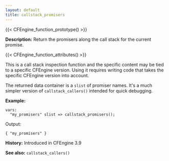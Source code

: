 ```yaml
---
layout: default
title: callstack_promisers
---
```


{{< CFEngine_function_prototype() >}}

**Description:** Return the promisers along the call stack for the current promise.

{{< CFEngine_function_attributes() >}}

This is a call stack inspection function and the specific content may be tied
to a specific CFEngine version. Using it requires writing code that takes the
specific CFEngine version into account.

The returned data container is a `slist` of promiser names. It's a much simpler
version of `callstack_callers()` intended for quick debugging.

**Example:**

```cf3
vars:
  "my_promisers" slist => callstack_promisers();
```

Output:

```
{ "my_promisers" }
```

**History:** Introduced in CFEngine 3.9

**See also:** `callstack_callers()`
